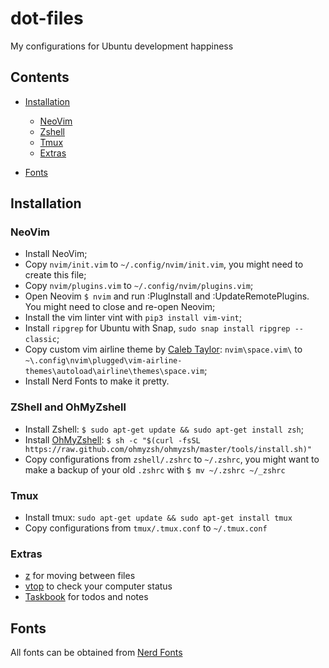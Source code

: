 # dot-files
My configurations for Ubuntu development happiness

## Contents
- [Installation](#installation)
    - [NeoVim](#neovim)
    - [Zshell](#zshell)
    - [Tmux](#tmux)
    - [Extras](#extras)

- [Fonts](#fonts)

## Installation

### NeoVim

- Install NeoVim;
- Copy `nvim/init.vim` to `~/.config/nvim/init.vim`, you might need to create this file;
- Copy `nvim/plugins.vim` to `~/.config/nvim/plugins.vim`;
- Open Neovim `$ nvim` and run :PlugInstall and :UpdateRemotePlugins. You might need to close and re-open Neovim;
- Install the vim linter vint with `pip3 install vim-vint`;
- Install `ripgrep` for Ubuntu with Snap, `sudo snap install ripgrep --classic`;
- Copy custom vim airline theme by [Caleb Taylor](https://github.com/ctaylo21): `nvim\space.vim\` to `~\.config\nvim\plugged\vim-airline-themes\autoload\airline\themes\space.vim`;
- Install Nerd Fonts to make it pretty.

### ZShell and OhMyZshell

- Install Zshell: `$ sudo apt-get update && sudo apt-get install zsh`;
- Install [OhMyZshell](https://ohmyz.sh/): `$ sh -c "$(curl -fsSL https://raw.github.com/ohmyzsh/ohmyzsh/master/tools/install.sh)"`
- Copy configurations from `zshell/.zshrc` to `~/.zshrc`, you might want to make a backup of your old `.zshrc` with `$ mv ~/.zshrc ~/_zshrc`

### Tmux

- Install tmux: `sudo apt-get update && sudo apt-get install tmux`
- Copy configurations from `tmux/.tmux.conf` to `~/.tmux.conf`

### Extras

- [z](https://github.com/rupa/z) for moving between files
- [vtop](https://github.com/MrRio/vtop) to check your computer status
- [Taskbook](https://github.com/klaussinani/taskbook) for todos and notes


## Fonts
All fonts can be obtained from [Nerd Fonts](https://github.com/ryanoasis/nerd-fonts)
